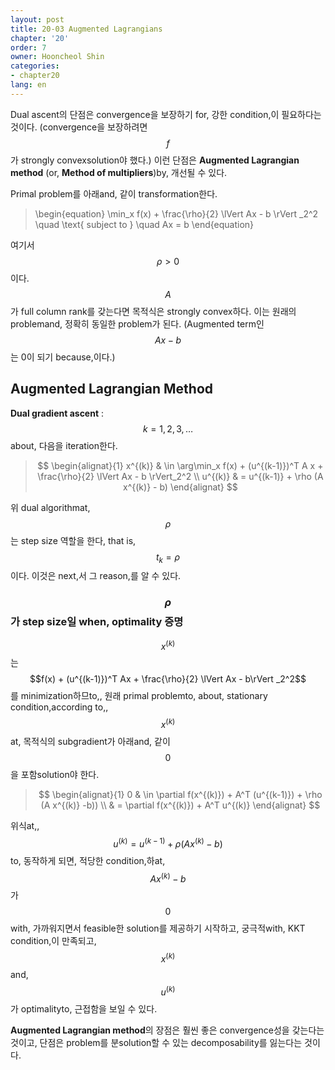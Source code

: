 ```yaml
---
layout: post
title: 20-03 Augmented Lagrangians
chapter: '20'
order: 7
owner: Hooncheol Shin
categories:
- chapter20
lang: en
---
```


Dual ascent의 단점은 convergence을 보장하기 for, 강한 condition,이 필요하다는 것이다. (convergence을 보장하려면 $$f$$가 strongly convexsolution야 했다.) 이런 단점은 **Augmented Lagrangian method** (or, **Method of multipliers**)by, 개선될 수 있다. 

Primal problem를 아래and, 같이 transformation한다. 
>\begin{equation}
\min_x f(x) + \frac{\rho}{2} \lVert Ax - b \rVert _2^2 \quad \text{ subject to } \quad Ax = b
\end{equation}

여기서 $$\rho > 0$$이다. $$A$$가 full column rank를 갖는다면 목적식은 strongly convex하다. 이는 원래의 problemand, 정확히 동일한 problem가 된다. (Augmented term인 $$Ax - b$$는 0이 되기 because,이다.)

## Augmented Lagrangian Method
**Dual gradient ascent** : $$k=1,2,3,\dots$$about, 다음을 iteration한다. 
> $$
> \begin{alignat}{1}
> x^{(k)} & \in \arg\min_x f(x) + (u^{(k-1)})^T A x + \frac{\rho}{2} \lVert Ax - b \rVert_2^2  \\
> u^{(k)} & = u^{(k-1)} + \rho (A x^{(k)} - b)
> \end{alignat}
> $$

위 dual algorithmat, $$\rho$$는 step size 역할을 한다, that is, $$t_k=\rho$$이다. 이것은 next,서 그 reason,를 알 수 있다. 

### $$\rho$$가 step size일 when, optimality 증명

$$x^{(k)}$$는 $$f(x) + (u^{(k-1)})^T Ax + \frac{\rho}{2} \lVert Ax - b\rVert _2^2$$ 를 minimization하므to,, 
원래 primal problemto, about, stationary condition,according to,, $$x^{(k)}$$at, 목적식의 subgradient가 아래and, 같이 $$0$$을 포함solution야 한다. 

> $$
> \begin{alignat}{1}
> 0 & \in \partial f(x^{(k)}) + A^T (u^{(k-1)}) + \rho (A x^{(k)} -b))  \\
>   & = \partial f(x^{(k)}) + A^T u^{(k)}
> \end{alignat}
> $$

위식at,, $$u^{(k)} = u^{(k-1)} + \rho (A x^{(k)} - b)$$to, 동작하게 되면, 적당한 condition,하at, $$Ax^{(k)}-b$$가 $$0$$with, 가까워지면서 feasible한 solution를 제공하기 시작하고, 궁극적with, KKT condition,이 만족되고, $$x^{(k)}$$and, $$u^{(k)}$$가 optimalityto, 근접함을 보일 수 있다.  

**Augmented Lagrangian method**의 장점은 훨씬 좋은 convergence성을 갖는다는 것이고, 단점은 problem를 분solution할 수 있는 decomposability를 잃는다는 것이다.
